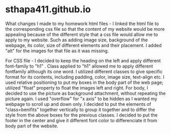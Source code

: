 # sthapa411.github.io
What changes I made to my homework html files -
I linked the html file to the corresponding css file so that the content of my website would be more appealing because of the different style that a css file would allow me to apply to my website. Such as adding image size, background of the webpage, its color, size of different elements and their placement. 
I added "alt" for the images for that file as it was missing. 

For CSS file - 
I decided to keep the heading on the left and apply different font-family to "h1" . Class applied to "h1" allowed me to apply different fontfamily although its one word.
I utilized different classes to give specific format for its contents, including padding, color, image size, text-align etc.
I used relative positioning to put my boxes in the body part of the web page; utilized "float" property to float the images left and right. 
For body, I decided to use the picture as background attachment, without repeating the picture again. 
I used "overflow" for "x axis" to be hidden as I wanted my webpage to scroll up and down only.
I decided to put the elements of "class=benifits" together vertically to group it together and to differ the style from the above boxes for the previous classes.
I decided to put the footer in the center and give it different font color to differenciate it from body part of the website. 
